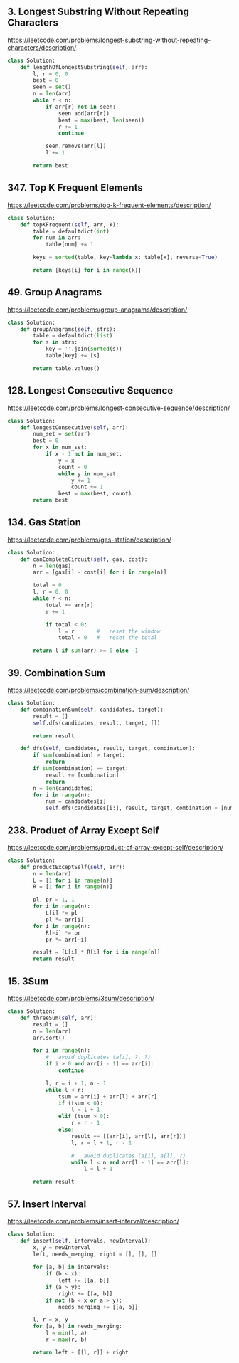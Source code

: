 
## 3. Longest Substring Without Repeating Characters
https://leetcode.com/problems/longest-substring-without-repeating-characters/description/

```py
class Solution:
	def lengthOfLongestSubstring(self, arr):
		l, r = 0, 0
		best = 0
		seen = set()
		n = len(arr)
		while r < n:
			if arr[r] not in seen:
				seen.add(arr[r])
				best = max(best, len(seen))
				r += 1
				continue

			seen.remove(arr[l])
			l += 1

		return best
```

## 347. Top K Frequent Elements
https://leetcode.com/problems/top-k-frequent-elements/description/

```py
class Solution:
	def topKFrequent(self, arr, k):
		table = defaultdict(int)
		for num in arr:
			table[num] += 1

		keys = sorted(table, key=lambda x: table[x], reverse=True)

		return [keys[i] for i in range(k)]
```

## 49. Group Anagrams
https://leetcode.com/problems/group-anagrams/description/

```py
class Solution:
	def groupAnagrams(self, strs):
		table = defaultdict(list)
		for s in strs:
			key = ''.join(sorted(s))
			table[key] += [s]

		return table.values()
```

## 128. Longest Consecutive Sequence
https://leetcode.com/problems/longest-consecutive-sequence/description/

```py
class Solution:
	def longestConsecutive(self, arr):
		num_set = set(arr)
		best = 0
		for x in num_set:
			if x - 1 not in num_set:
				y = x
				count = 0
				while y in num_set:
					y += 1
					count += 1
				best = max(best, count)
		return best
```

## 134. Gas Station
https://leetcode.com/problems/gas-station/description/

```py
class Solution:
	def canCompleteCircuit(self, gas, cost):
		n = len(gas)
		arr = [gas[i] - cost[i] for i in range(n)]

		total = 0
		l, r = 0, 0
		while r < n:
			total += arr[r]
			r += 1

			if total < 0:
				l = r		#	reset the window
				total = 0	#	reset the total

		return l if sum(arr) >= 0 else -1
```


## 39. Combination Sum
https://leetcode.com/problems/combination-sum/description/

```py
class Solution:
	def combinationSum(self, candidates, target):
		result = []
		self.dfs(candidates, result, target, [])

		return result

	def dfs(self, candidates, result, target, combination):
		if sum(combination) > target:
			return
		if sum(combination) == target:
			result += [combination]
			return
		n = len(candidates)
		for i in range(n):
			num = candidates[i]
			self.dfs(candidates[i:], result, target, combination + [num])
```

## 238. Product of Array Except Self
https://leetcode.com/problems/product-of-array-except-self/description/

```py
class Solution:
	def productExceptSelf(self, arr):
		n = len(arr)
		L = [1 for i in range(n)]
		R = [1 for i in range(n)]

		pl, pr = 1, 1
		for i in range(n):
			L[i] *= pl
			pl *= arr[i]
		for i in range(n):
			R[~i] *= pr
			pr *= arr[~i]

		result = [L[i] * R[i] for i in range(n)]
		return result
```

## 15. 3Sum
https://leetcode.com/problems/3sum/description/
```py
class Solution:
	def threeSum(self, arr):
		result = []
		n = len(arr)
		arr.sort()

		for i in range(n):
			#	avoid duplicates (a[i], ?, ?)
			if i > 0 and arr[i - 1] == arr[i]:
				continue

			l, r = i + 1, n - 1
			while l < r:
				tsum = arr[i] + arr[l] + arr[r]
				if (tsum < 0):
					l = l + 1
				elif (tsum > 0):
					r = r - 1
				else:
					result += [(arr[i], arr[l], arr[r])]
					l, r = l + 1, r - 1

					#	avoid duplicates (a[i], a[l], ?)
					while l < n and arr[l - 1] == arr[l]:
						l = l + 1

		return result
```

## 57. Insert Interval
https://leetcode.com/problems/insert-interval/description/

```py
class Solution:
	def insert(self, intervals, newInterval):
		x, y = newInterval
		left, needs_merging, right = [], [], []
        
		for [a, b] in intervals:
			if (b < x):
				left += [[a, b]]
			if (a > y):
				right += [[a, b]]
			if not (b < x or a > y):
				needs_merging += [[a, b]]

		l, r = x, y
		for [a, b] in needs_merging:
			l = min(l, a)
			r = max(r, b)

		return left + [[l, r]] + right
```
